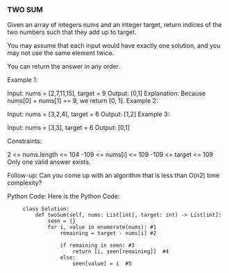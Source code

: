 ### TWO SUM
Given an array of integers nums and an integer target, return indices of the two numbers such that they add up to target.

You may assume that each input would have exactly one solution, and you may not use the same element twice.

You can return the answer in any order.

 

Example 1:

Input: nums = [2,7,11,15], target = 9
Output: [0,1]
Explanation: Because nums[0] + nums[1] == 9, we return [0, 1].
Example 2:

Input: nums = [3,2,4], target = 6
Output: [1,2]
Example 3:

Input: nums = [3,3], target = 6
Output: [0,1]
 

Constraints:

2 <= nums.length <= 104
-109 <= nums[i] <= 109
-109 <= target <= 109
Only one valid answer exists.
 

Follow-up: Can you come up with an algorithm that is less than O(n2) time complexity?

Python Code:
Here is the Python Code:

         class Solution:
             def twoSum(self, nums: List[int], target: int) -> List[int]:
                 seen = {}
                 for i, value in enumerate(nums): #1
                     remaining = target - nums[i] #2
                    
                     if remaining in seen: #3
                         return [i, seen[remaining]]  #4
                     else:
                         seen[value] = i  #5
                 

